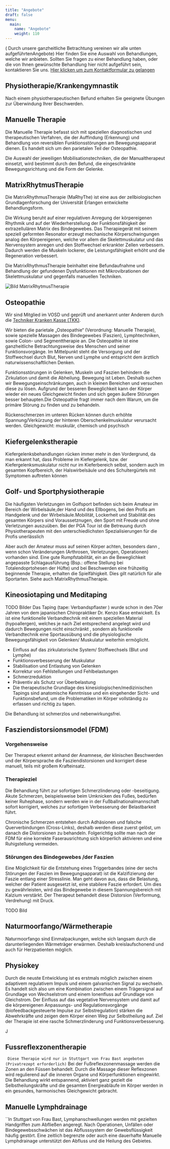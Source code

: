 ```yaml
---
title: "Angebote"
draft: false
menu:
  main:
    name: "Angebote"
    weight: 110
---
```

( Durch unsere ganzheitliche Betrachtung vereinen wir alle unten aufgeführtenAngebote)
Hier finden Sie eine Auswahl von Behandlungen, welche wir anbieten.
Sollten Sie fragen zu einer Behandlung haben, oder die von Ihnen gewünschte Behandlung hier nicht aufgeführt sein, kontaktieren Sie uns. [Hier klicken um zum Kontaktformular zu gelangen](/contact)

## Physiotherapie/Krankengymnastik 

Nach einem physiotherapeutischen Befund erhalten Sie geeignete Übungen zur Überwindung Ihrer Beschwerden.

## Manuelle Therapie

Die Manuelle Therapie befasst sich mit speziellen diagnostischen und therapeutischen Verfahren, die der Auffindung (Erkennung) und Behandlung von reversiblen Funktionsstörungen am Bewegungsapparat dienen. Es handelt sich um den parietalen Teil der Osteopathie.

 Die Auswahl der jeweiligen Mobilisationstechniken, die der Manualtherapeut einsetzt, wird bestimmt durch den Befund, die eingeschränkte Bewegungsrichtung und die Form der Gelenke.

## MatrixRhytmusTherapie 

Die MatrixRhythmusTherapie (MaRhyThe) ist eine aus der zellbiologischen Grundlagenforschung der Universität Erlangen entwickelte Behandlungsform.

Die Wirkung beruht auf einer regulativen Anregung der körpereigenen Rhythmik und auf der Wiederherstellung der Funktionsfähigkeit der extrazellulären Matrix des Bindegewebes. Das Therapiegerät mit seinem speziell geformten Resonator erzeugt mechanische Körperschwingungen analog den Körpereigenen, welche vor allem die Skelettmuskulatur und das Nervensystem anregen und den Stoffwechsel erkrankter Zellen verbessern. Dadurch werden die Muskeln lockerer, die Leistungsfähigkeit erhöht und die Regeneration verbessert.

Die MatrixRhythmusTherapie beinhaltet eine Befundaufnahme und Behandlung der gefundenen Dysfunktionen mit Mikrovibrationen der Skelettmuskulatur und gegenfalls manuellen Techniken.

![Bild MatrixRhytmusTherapie](/physio-traber.de/img/matrix.jpg)


## Osteopathie 

Wir sind Mitglied im VOSD und geprüft und anerkannt unter Anderem durch die  [Techniker Kranken Kasse (TKK)](tk.de).

Wir bieten die parietale „Osteopathie“ (Verordnung: Manuelle Therapie), sowie spezielle Massagen des Bindegewebes (Faszien), Lymphtechniken, sowie Colon- und Segmenttherapie an.
Die Osteopathie ist eine ganzheitliche Betrachtungsweise des Menschen und seiner Funktionsvorgänge. Im Mittelpunkt steht die Versorgung und der Stoffwechsel durch Blut, Nerven und Lymphe und entspricht dem ärztlich naturwissenschaftlichen Denken.

Funktionsstörungen in Gelenken, Muskeln und Faszien behindern die Zirkulation und damit die Abheilung.
Bewegung ist Leben. Deshalb suchen wir Bewegungseinschränkungen, auch in kleinen Bereichen und versuchen diese zu lösen. Aufgrund der besseren Beweglichkeit kann der Körper wieder ein neues Gleichgewicht finden und sich gegen äußere Störungen besser behaupten.Die Osteopathie fragt immer nach dem Warum, um die primäre Störung zu finden und zu behandeln.

Rückenschmerzen im unteren Rücken können durch erhöhte Spannung/Verkürzung der hinteren Oberschenkelmuskulatur verursacht werden. Gleichgewicht: muskulär, chemisch und psychisch





## Kiefergelenkstherapie 

Kiefergelenksbehandlungen rücken immer mehr in den Vordergrund, da man erkannt hat, dass Probleme im Kiefergelenk, bzw. der Kiefergelenksmuskulatur nicht nur im Kieferbereich selbst, sondern auch im gesamten Kopfbereich, der Halswirbelsäule und des Schultergürtels mit Symptomen auftreten können

## Golf- und Sportphysiotherapie 

Die häufigsten Verletzungen im Golfsport befinden sich beim Amateur im Bereich der Wirbelsäule,der Hand und des Ellbogens, bei den Profis am Handgelenk und der Wirbelsäule.Mobilität, Lockerheit und Stabilität des gesamten Körpers sind Voraussetznugen, den Sport mit Freude und ohne Verletzungen auszuüben. Bei der PGA Tour ist die Betreuung durch  Physiotherapeuten mit den unterschiedlichsten Spezialisierungen für die Profis unerlässlich

Aber auch der Amateur muss auf seinen Körper achten, besonders dann , wenn schon Veränderungen (Arthrosen, Verletzungen, Operationen) vorhanden sind. Eine gute Rumpfstabilität, ein an die Beweglichkeit angepasste Schlagausführung (Bsp.: offene Stellung bei Totalendoprtohesen der Hüfte) und bei Beschwerden eine frühzeitig beginnende Therapie, erhalten die Spielfähigkeit. Dies gilt natürlich für alle Sportarten. Siehe auch MatrixRhythmusTherapie.

## Kineosiotaping und Meditaping 

TODO Bilder 
Das Taping (tape: Verbandspflaster ) wurde schon in den 70er Jahren von dem japanischen Chiropraktiker Dr. Kenzo Kase entwickelt. Es ist eine funktionelle Verbandtechnik mit einem speziellen Material  (hypoallergen), welches je nach Ziel entsprechend angelegt wird und dadurch Bewegungen nicht einschränkt , sondern als  funktionelle Verbandtechnik eine Sportausübung und die physiologische Bewegungsfähigkeit von Gelenken/ Muskulatur weiterhin ermöglicht.

* Einfluss auf das zirkulatorische System/ Stoffwechsels (Blut und Lymphe)
* Funktionsverbesserung der Muskulatur
* Stabilisation und Entlastung von Gelenken
* Korrektur von Fehlstellungen und Fehlbelastungen
* Schmerzreduktion
* Präventiv als Schutz vor Überbelastung
* Die therapeutische Grundlage des kinesiologischen/medizinischen Tapings sind anatomische Kenntnisse und ein eingehender Sicht- und Funktionsbefund, um die Problematiken im Körper vollständig zu erfassen und richtig zu tapen.

Die Behandlung ist schmerzlos und nebenwirkungsfrei.


## Fasziendistorsionsmodel (FDM) 

### Vorgehensweise

Der Therapeut erkennt anhand der Anamnese, der klinischen Beschwerden und der Körpersprache  die Fasziendistorsionen und korrigiert diese  manuell, teils mit großem Krafteinsatz.

### Therapieziel

Die Behandlung führt zur sofortigen Schmerzlinderung oder -beseitigung. Akute Schmerzen, beispielsweise beim Umknicken des Fußes, bedürfen keiner Ruhephase, sondern werden wie in der Fußballnationalmannschaft sofort korrigiert, welches zur sofortigen Verbesserung der Belastbarkeit führt.

Chronische Schmerzen entstehen durch Adhäsionen und falsche Querverbindungen (Cross-Links), deshalb werden diese zuerst gelöst, um danach die Distorsionen zu behandeln. Folgerichtig sollte man nach der FDM für eine korrekte Faserausrichtung sich körperlich aktivieren und eine Ruhigstellung vermeiden.

### Störungen des Bindegewebes /der Faszien

Eine Möglichkeit für die Entstehung eines Triggerbandes (eine der sechs Störungen der Faszien im Bewegungsapparat) ist die Kalzifizierung der Faszie entlang einer Stresslinie. Man geht davon aus, dass die Belastung, welcher der Patient ausgesetzt ist, eine stabilere Faszie erfordert. Um dies zu gewährleisten, wird das Bindegewebe in diesem Spannungsbereich mit Kalzium verstärkt. Der Therapeut behandelt diese Distorsion (Verformung, Verdrehung) mit Druck.

TODO Bild 


## Naturmoorfango/Wärmetherapie 

Naturmoorfango sind Einmalpackungen, welche sich langsam durch die darunterliegenden Wärmeträger erwärmen. Deshalb kreislaufschonend und auch für Herzpatienten möglich.


## Physiokey
Durch die neuste Entwicklung ist es erstmals möglich zwischen einem adaptivem regulativem Impuls und einem galvanischen Signal zu wechseln. Es handelt sich also um eine Kombination zwischen einem Trägersignal auf Grundlage von Wechselstrom und einem Ionenfluss auf Grundlage von Gleichstrom.  Der Einfluss auf das vegetative Nervensystem und damit auf die körpereigenen Anpassungs- und Regulationsvorgänge (biofeedbackgesteuerte Impulse zur Selbstregulation) stärken die Abwehrkräfte und zeigen dem Körper einen Weg zur Selbstheilung auf. Ziel der Therapie ist eine rasche Schmerzlinderung und Funktionsverbesserung. 

J
## Fussreflexzonentherapie 

`` Diese Therapie wird nur in Stuttgart von Frau Bast angeboten (Privatrezept erforderlich)``
Bei der Fußreflexzonenmassage werden die Zonen an den Füssen behandelt. Durch die Massage dieser Reflexzonen wird regulierend auf die inneren Organe und Körperfunktionen eingewirkt. Die Behandlung wirkt entspannend, aktiviert ganz gezielt die Selbstheilungskräfte und die gesamten Energieabläufe im Körper werden in ein gesundes, harmonisches Gleichgewicht gebracht.

## Manuelle Lymphdrainage

``In Stuttgart von Frau Bast,
Lymphanschwellungen werden mit gezielten Handgriffen zum Abfließen angeregt.
Nach Operationen, Unfällen oder Bindegewebsschwächen ist das Abflusssystem der Gewebsflüssigkeit häufig gestört. Eine zeitlich begrenzte oder auch eine dauerhafte Manuelle Lymphdrainage unterstützt den Abfluss und die Heilung des Gebietes.

